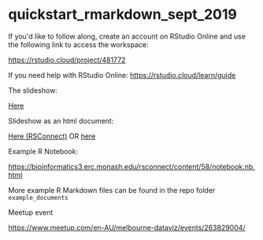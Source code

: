 # quickstart_rmarkdown_sept_2019

If you'd like to follow along, create an account on RStudio Online and use the following link to access the workspace:

https://rstudio.cloud/project/481772

If you need help with RStudio Online: https://rstudio.cloud/learn/guide

The slideshow:

[Here](https://bioinformatics.erc.monash.edu/home/adele/training/talks/quickstart_rmarkdown_sept_2019/quickstart_slides_xaringan.html)

Slideshow as an html document:

[Here (RSConnect)](https://bioinformatics3.erc.monash.edu/rsconnect/content/60/) OR
[here](https://bioinformatics.erc.monash.edu/home/adele/training/talks/quickstart_rmarkdown_sept_2019/quickstart_rmarkdown.html)

Example R Notebook:

https://bioinformatics3.erc.monash.edu/rsconnect/content/58/notebook.nb.html

More example R Markdown files can be found in the repo folder `example_documents`

Meetup event

https://www.meetup.com/en-AU/melbourne-dataviz/events/263829004/
